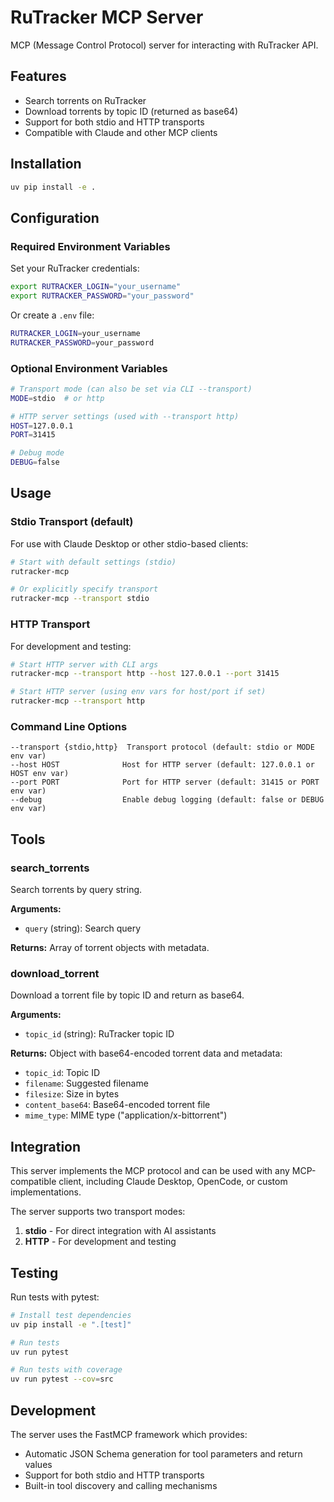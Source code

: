 # RuTracker MCP Server

MCP (Message Control Protocol) server for interacting with RuTracker API.

## Features

- Search torrents on RuTracker
- Download torrents by topic ID (returned as base64)
- Support for both stdio and HTTP transports
- Compatible with Claude and other MCP clients

## Installation

```bash
uv pip install -e .
```

## Configuration

### Required Environment Variables

Set your RuTracker credentials:
```bash
export RUTRACKER_LOGIN="your_username"
export RUTRACKER_PASSWORD="your_password"
```

Or create a `.env` file:
```bash
RUTRACKER_LOGIN=your_username
RUTRACKER_PASSWORD=your_password
```

### Optional Environment Variables

```bash
# Transport mode (can also be set via CLI --transport)
MODE=stdio  # or http

# HTTP server settings (used with --transport http)
HOST=127.0.0.1
PORT=31415

# Debug mode
DEBUG=false
```

## Usage

### Stdio Transport (default)

For use with Claude Desktop or other stdio-based clients:

```bash
# Start with default settings (stdio)
rutracker-mcp

# Or explicitly specify transport
rutracker-mcp --transport stdio
```

### HTTP Transport

For development and testing:

```bash
# Start HTTP server with CLI args
rutracker-mcp --transport http --host 127.0.0.1 --port 31415

# Start HTTP server (using env vars for host/port if set)
rutracker-mcp --transport http
```

### Command Line Options

```
--transport {stdio,http}  Transport protocol (default: stdio or MODE env var)
--host HOST              Host for HTTP server (default: 127.0.0.1 or HOST env var)
--port PORT              Port for HTTP server (default: 31415 or PORT env var)
--debug                  Enable debug logging (default: false or DEBUG env var)
```

## Tools

### search_torrents

Search torrents by query string.

**Arguments:**
- `query` (string): Search query

**Returns:**
Array of torrent objects with metadata.

### download_torrent

Download a torrent file by topic ID and return as base64.

**Arguments:**
- `topic_id` (string): RuTracker topic ID

**Returns:**
Object with base64-encoded torrent data and metadata:
- `topic_id`: Topic ID
- `filename`: Suggested filename
- `filesize`: Size in bytes
- `content_base64`: Base64-encoded torrent file
- `mime_type`: MIME type ("application/x-bittorrent")

## Integration

This server implements the MCP protocol and can be used with any MCP-compatible client,
including Claude Desktop, OpenCode, or custom implementations.

The server supports two transport modes:
1. **stdio** - For direct integration with AI assistants
2. **HTTP** - For development and testing

## Testing

Run tests with pytest:

```bash
# Install test dependencies
uv pip install -e ".[test]"

# Run tests
uv run pytest

# Run tests with coverage
uv run pytest --cov=src
```

## Development

The server uses the FastMCP framework which provides:
- Automatic JSON Schema generation for tool parameters and return values
- Support for both stdio and HTTP transports
- Built-in tool discovery and calling mechanisms
